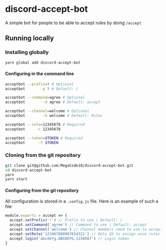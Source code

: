 # discord-accept-bot
A simple bot for people to be able to accept rules by doing `/accept`
## Running locally
### Installing globally
```sh
yarn global add discord-accept-bot
```
#### Configuring in the command line
```sh
acceptbot --prefix=! # Optional
acceptbot       -p ! # Default: /

acceptbot --command=agree # Optional
acceptbot        -d agree # Default: accept

acceptbot --channel=welcome # Optional
acceptbot        -h welcome # Default: Rules

acceptbot --role=12345678 # Required
acceptbot     -r 12345678

acceptbot --token=$TOKEN # Required
acceptbot      -t $TOKEN
```

### Cloning from the git repository
```sh
git clone git@github.com:MegaCode18/discord-accept-bot.git
cd discord-accept-bot
yarn
yarn start
```
#### Configuring from the git repository
All configuration is stored in a `.config.js` file. Here is an example of such a file:
```js
module.exports = accept => {
  accept.setPrefix('!') // Prefix to use | Default: /
  accept.setCommand('agree') // Command to use | Default: accept
  accept.setChannel('welcome') // Channel members need to use to accept | Default: #rules
  accept.setRole('123467890987654321') // Role ID to assign once rules are accepted
  accept.login('abcdefg.ABCDEFG.1234567') // Login token
}
```
